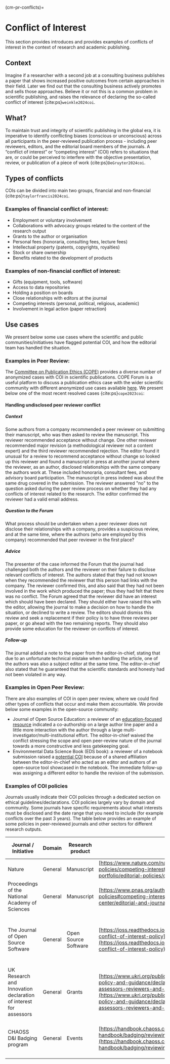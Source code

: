 (cm-pr-conflicts)=
# Conflict of Interest

This section provides introduces and provides examples of conflicts of interest in the context of research and academic publishing. 

## Context
Imagine if a researcher with a second job at a consulting business publishes a paper that shows increased positive outcomes from certain approaches in their field. 
Later we find out that the consulting business actively promotes and sells those approaches.
Believe it or not this is a common problem in scientific publishing, and raises the relevance of declaring the so-called conflict of interest {cite:ps}`weinkle2024coi`.

## What?
To maintain trust and integrity of scientific publishing in the global era, it is imperative to identify conflicting biases (conscious or unconscious) across all participants in the peer-reviewed publication process - including peer reviewers, editors, and the editorial board members of the journals. 
A “conflict of interest” or “competing interest” (COI) refers to situations that are, or could be perceived to interfere with the objective presentation, review, or publication of a piece of work {cite:ps}`DeGruyter2024coi`.

## Types of conflicts
COIs can be divided into main two groups, financial and non-financial {cite:ps}`taylorfrancis2024coi`.

### Examples of financial conflict of interest: 
* Employment or voluntary involvement
* Collaborations with advocacy groups related to the content of the research output
* Grants to the author or organisation
* Personal fees (honoraria, consulting fees, lecture fees)
* Intellectual property (patents, copyrights, royalties)
* Stock or share ownership
* Benefits related to the development of products

### Examples of non-financial conflict of interest: 
* Gifts (equipment, tools, software)
* Access to data repositories
* Holding a position on boards
* Close relationships with editors at the journal
* Competing interests (personal, political, religious, academic)
* Involvement in legal action (paper retraction)

## Use cases
We present below some use cases where the scientific and public communities/initiatives have flagged potential COI, and how the editorial team has handled the situation.

### Examples in Peer Review: 
The [Committee on Publication Ethics (COPE)](https://publicationethics.org) provides a diverse number of anonymized cases with COI in scientific publications. 
COPE Forum is a useful platform to discuss a publication ethics case with the wider scientific community with different anonymized use cases available [here](https://publicationethics.org/guidance/Case?t=conflict&classification%5B%5D=2774&sort=date). 
We present below one of the most recent resolved cases {cite:ps}`cope2023coi`:

#### Handling undisclosed peer reviewer conflict
##### Context
Some authors from a company recommended a peer reviewer on submitting their manuscript, who was then asked to review the manuscript. 
This reviewer recommended acceptance without change. 
One other reviewer recommended major revision (a methodological reviewer not a content expert) and the third reviewer recommended rejection. 
The editor found it unusual for a review to recommend acceptance without change so looked up this reviewer and found a manuscript in press at another journal where the reviewer, as an author, disclosed relationships with the same company the authors work at. 
These included honoraria, consultant fees, and advisory board participation. The manuscript in press indeed was about the same drug covered in the submission. 
The reviewer answered "no" to the question asked during the peer review process on whether they had any conflicts of interest related to the research. The editor confirmed the reviewer had a valid email address.

##### Question to the Forum
What process should be undertaken when a peer reviewer does not disclose their relationships with a company, provides a suspicious review, and at the same time, where the authors (who are employed by this company) recommended that peer reviewer in the first place?

##### Advice
The presenter of the case informed the Forum that the journal had challenged both the authors and the reviewer on their failure to disclose relevant conflicts of interest. 
The authors stated that they had not known when they recommended the reviewer that this person had links with the company. The reviewer confirmed this, and also said that they had not been involved in the work which produced the paper; thus they had felt that there was no conflict.
The Forum agreed that the reviewer did have an interest which should have been declared. They should either have raised this with the editor, allowing the journal to make a decision on how to handle the situation, or declined to write a review.
The editors should dismiss this review and seek a replacement if their policy is to have three reviews per paper, or go ahead with the two remaining reports. They should also provide some education for the reviewer on conflicts of interest.

##### Follow-up
The journal added a note to the paper from the editor-in-chief, stating that due to an unfortunate technical mistake when handling the article, one of the authors was also a subject editor at the same time. 
The editor-in-chief also stated that he guaranteed that the scientific standards and honesty had not been violated in any way.

### Examples in Open Peer Review: 
There are also examples of COI in open peer review, where we could find other types of conflicts that occur and make them accountable.
We provide below some examples in the open-source community:

* Journal of Open Source Education: a reviewer of an [education-focused resource](https://github.com/openjournals/jose-reviews/issues/259#issuecomment-2393882259) indicated a co-authorship on a large author line paper and a little more interaction with the author through a large multi-investigator/multi-institutional effort. The editor-in-chief waived the conflict stressing the scope and open peer-review nature of the journal towards a more constructive and less gatekeeping goal. 
* Environmental Data Science Book (EDS book): a reviewer of a notebook submission raised a [potential COI](https://github.com/alan-turing-institute/environmental-ds-book/issues/236#issuecomment-2021527918) because of a shared affiliation between the editor-in-chief who acted as an editor and authors of an open-source tool showcased in the notebook. The immediate follow-up was assigning a different editor to handle the revision of the submission.

### Examples of COI policies
Journals usually indicate their COI policies through a dedicated section on ethical guidelines/declarations. 
COI policies largely vary by domain and community. 
Some journals have specific requirements about what interests must be disclosed and the date range that you need to include (for example conflicts over the past 3 years). 
The table below provides an example of some policies in peer-reviewed journals and other sectors for different research outputs.

| Journal / Initiative                                             | Domain  | Research product     | Policy                                                                                                                                                                                                                                                                                                                         | Specific requirements (time)                                                         |
| ---------------------------------------------------------------- | ------- | -------------------- | ------------------------------------------------------------------------------------------------------------------------------------------------------------------------------------------------------------------------------------------------------------------------------------------------------------------------------ |--------------------------------------------------------------------------------------|
| Nature                                                           | General | Manuscript           | [https://www.nature.com/nature-portfolio/editorial-policies/competing-interests](https://www.nature.com/nature-portfolio/editorial-policies/competing-interests)                                                                                                                                                               | Journal specific                                                                     |
| Proceedings of the National Academy of Sciences                  | General | Manuscript           | [https://www.pnas.org/author-center/editorial-and-journal-policies#competing-interest](https://www.pnas.org/author-center/editorial-and-journal-policies#competing-interest)                                                                                                                                                   | Past 4 years collaborators                                                           |
| The Journal of Open Source Software                              | General | Open Source Software | [https://joss.readthedocs.io/en/latest/reviewer_guidelines.html#joss-conflict-of-interest-policy](https://joss.readthedocs.io/en/latest/reviewer_guidelines.html#joss-conflict-of-interest-policy)                                                                                                                             | Past 4 years collaborators Recent (past year) association with the same organisation |
| UK Research and Innovation declaration of interest for assessors | General | Grants               | [https://www.ukri.org/publications/ukri-declarations-of-interest-policy-and-guidance/declaration-of-interests-guidance-for-assessors-reviewers-and-panellists/](https://www.ukri.org/publications/ukri-declarations-of-interest-policy-and-guidance/declaration-of-interests-guidance-for-assessors-reviewers-and-panellists/) | Past 3 years collaborators                                                           |
| CHAOSS D&I Badging program                                       | General | Events               | [https://handbook.chaoss.community/community-handbook/badging/reviewing/conflict-of-interest-policy](https://handbook.chaoss.community/community-handbook/badging/reviewing/conflict-of-interest-policy)                                                                                                                       | Recent (past year) association with the same organisation                            |